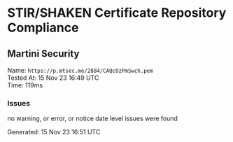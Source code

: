 # STIR/SHAKEN Certificate Repository Compliance

## Martini Security

Name: `https://p.mtsec.me/2884/CAQcOzPmSwch.pem`\
Tested At: 15 Nov 23 16:49 UTC\
Time: 119ms

### Issues

no warning, or error, or notice date level issues were found

Generated: 15 Nov 23 16:51 UTC